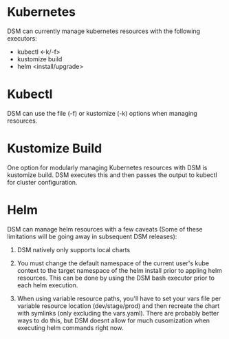 # Kubernetes

DSM can currently manage kubernetes resources with the following executors:
- kubectl <-k/-f>
- kustomize build
- helm <install/upgrade> <installation name> 

# Kubectl

DSM can use the file (-f) or kustomize (-k) options when managing resources. 

# Kustomize Build

One option for modularly managing Kubernetes resources with DSM is kustomize build. DSM executes this and then passes the output to kubectl for cluster configuration.
# Helm

DSM can manage helm resources with a few caveats (Some of these limitations will be going away in subsequent DSM releases):

1. DSM natively only supports local charts
2. You must change the default namespace of the current user's kube context to the target namespace of the helm install prior to appling helm resources. This can be done by using the DSM bash executor prior to each helm execution.

3. When using variable resource paths, you'll have to set your vars file per variable resource location (dev/stage/prod) and then recreate the chart with symlinks (only excluding the vars.yaml). There are probably better ways to do this, but DSM doesnt allow for much cusomization when executing helm commands right now.

